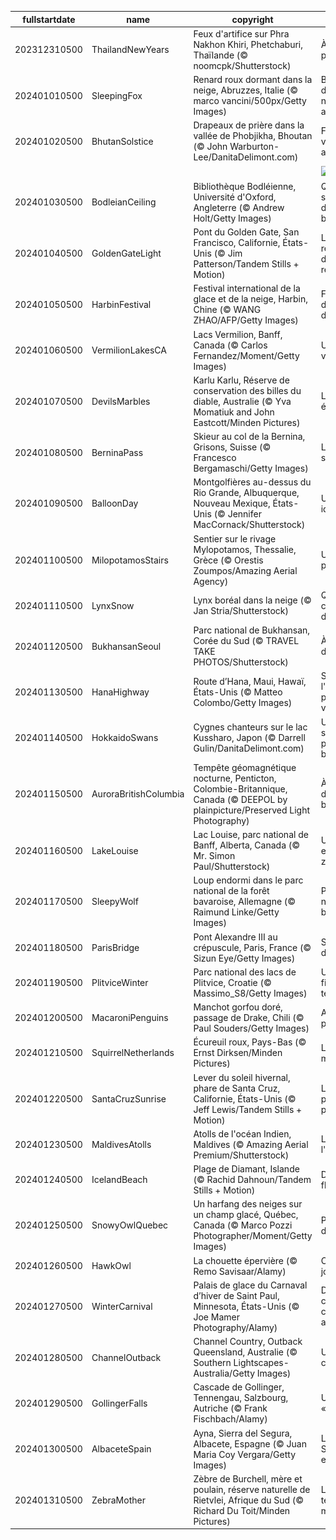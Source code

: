 |fullstartdate|name|copyright|title|image|
|--|--|--|--|--|
202312310500|ThailandNewYears|Feux d'artifice sur Phra Nakhon Khiri, Phetchaburi, Thaïlande (© noomcpk/Shutterstock)|À l’année prochaine!|![](/fr-CA/2024/01/202312310500ThailandNewYears.jpg)|
202401010500|SleepingFox|Renard roux dormant dans la neige, Abruzzes, Italie (© marco vancini/500px/Getty Images)|Bienvenue dans la nouvelle année!|![](/fr-CA/2024/01/202401010500SleepingFox.jpg)|
202401020500|BhutanSolstice|Drapeaux de prière dans la vallée de Phobjikha, Bhoutan (© John Warburton-Lee/DanitaDelimont.com)|Fabriquez votre propre arc-en-ciel!|![](/fr-CA/2024/01/202401020500BhutanSolstice.jpg)|
||||![](/fr-CA/2024/01/.jpg)|
202401030500|BodleianCeiling|Bibliothèque Bodléienne, Université d'Oxford, Angleterre (© Andrew Holt/Getty Images)|Qui a laissé son héritage dans cette bibliothèque?|![](/fr-CA/2024/01/202401030500BodleianCeiling.jpg)|
202401040500|GoldenGateLight|Pont du Golden Gate, San Francisco, Californie, États-Unis (© Jim Patterson/Tandem Stills + Motion)|Là où les rêves deviennent réalité!|![](/fr-CA/2024/01/202401040500GoldenGateLight.jpg)|
202401050500|HarbinFestival|Festival international de la glace et de la neige, Harbin, Chine (© WANG ZHAO/AFP/Getty Images)|Féerie glacée dans l'Empire du Milieu|![](/fr-CA/2024/01/202401050500HarbinFestival.jpg)|
202401060500|VermilionLakesCA|Lacs Vermilion, Banff, Canada (© Carlos Fernandez/Moment/Getty Images)|Un paysage venu d’ailleurs|![](/fr-CA/2024/01/202401060500VermilionLakesCA.jpg)|
202401070500|DevilsMarbles|Karlu Karlu, Réserve de conservation des billes du diable, Australie (© Yva Momatiuk and John Eastcott/Minden Pictures)|La nature en équilibre|![](/fr-CA/2024/01/202401070500DevilsMarbles.jpg)|
202401080500|BerninaPass|Skieur au col de la Bernina, Grisons, Suisse (© Francesco Bergamaschi/Getty Images)|Les joies du ski!|![](/fr-CA/2024/01/202401080500BerninaPass.jpg)|
202401090500|BalloonDay|Montgolfières au-dessus du Rio Grande, Albuquerque, Nouveau Mexique, États-Unis (© Jennifer MacCornack/Shutterstock)|Un paysage idyllique!|![](/fr-CA/2024/01/202401090500BalloonDay.jpg)|
202401100500|MilopotamosStairs|Sentier sur le rivage  Mylopotamos, Thessalie, Grèce (© Orestis Zoumpos/Amazing Aerial Agency)|Une petite promenade?|![](/fr-CA/2024/01/202401100500MilopotamosStairs.jpg)|
202401110500|LynxSnow|Lynx boréal dans la neige (© Jan Stria/Shutterstock)|Quelle est cette créature des neiges?|![](/fr-CA/2024/01/202401110500LynxSnow.jpg)|
202401120500|BukhansanSeoul|Parc national de Bukhansan, Corée du Sud (© TRAVEL TAKE PHOTOS/Shutterstock)|À la conquête des sommets!|![](/fr-CA/2024/01/202401120500BukhansanSeoul.jpg)|
202401130500|HanaHighway|Route d’Hana, Maui, Hawaï, États-Unis (© Matteo Colombo/Getty Images)|Savourez l'instant et profitez de la vue!|![](/fr-CA/2024/01/202401130500HanaHighway.jpg)|
202401140500|HokkaidoSwans|Cygnes chanteurs sur le lac Kussharo, Japon (© Darrell Gulin/DanitaDelimont.com)|Une symphonie de plumes blanches|![](/fr-CA/2024/01/202401140500HokkaidoSwans.jpg)|
202401150500|AuroraBritishColumbia|Tempête géomagnétique nocturne, Penticton, Colombie-Britannique, Canada (© DEEPOL by plainpicture/Preserved Light Photography)|À la poursuite des aurores boréales|![](/fr-CA/2024/01/202401150500AuroraBritishColumbia.jpg)|
202401160500|LakeLouise|Lac Louise, parc national de Banff, Alberta, Canada (© Mr. Simon Paul/Shutterstock)|Une petite escapade zen?|![](/fr-CA/2024/01/202401160500LakeLouise.jpg)|
202401170500|SleepyWolf|Loup endormi dans le parc national de la forêt bavaroise, Allemagne (© Raimund Linke/Getty Images)|Promenons-nous dans les bois….|![](/fr-CA/2024/01/202401170500SleepyWolf.jpg)|
202401180500|ParisBridge|Pont Alexandre III au crépuscule, Paris, France (© Sizun Eye/Getty Images)|Sous le regard de Pégase|![](/fr-CA/2024/01/202401180500ParisBridge.jpg)|
202401190500|PlitviceWinter|Parc national des lacs de Plitvice, Croatie (© Massimo_S8/Getty Images)|Un paysage figé dans le temps|![](/fr-CA/2024/01/202401190500PlitviceWinter.jpg)|
202401200500|MacaroniPenguins|Manchot gorfou doré, passage de Drake, Chili (© Paul Souders/Getty Images)|Allez hop, on plonge!|![](/fr-CA/2024/01/202401200500MacaroniPenguins.jpg)|
202401210500|SquirrelNetherlands|Écureuil roux, Pays-Bas (© Ernst Dirksen/Minden Pictures)|L’instant mignon!|![](/fr-CA/2024/01/202401210500SquirrelNetherlands.jpg)|
202401220500|SantaCruzSunrise|Lever du soleil hivernal, phare de Santa Cruz, Californie, États-Unis (© Jeff Lewis/Tandem Stills + Motion)|L’heure dorée prisée des photographes|![](/fr-CA/2024/01/202401220500SantaCruzSunrise.jpg)|
202401230500|MaldivesAtolls|Atolls de l'océan Indien, Maldives (© Amazing Aerial Premium/Shutterstock)|L'œil de l'océan Indien|![](/fr-CA/2024/01/202401230500MaldivesAtolls.jpg)|
202401240500|IcelandBeach|Plage de Diamant, Islande (© Rachid Dahnoun/Tandem Stills + Motion)|Des diamants flottants!|![](/fr-CA/2024/01/202401240500IcelandBeach.jpg)|
202401250500|SnowyOwlQuebec|Un harfang des neiges sur un champ glacé, Québec, Canada (© Marco Pozzi Photographer/Moment/Getty Images)|Prêt pour le décollage?|![](/fr-CA/2024/01/202401250500SnowyOwlQuebec.jpg)|
202401260500|HawkOwl|La chouette épervière (© Remo Savisaar/Alamy)|Chouette, le jour se lève !|![](/fr-CA/2024/01/202401260500HawkOwl.jpg)|
202401270500|WinterCarnival|Palais de glace du Carnaval d’hiver de Saint Paul, Minnesota, États-Unis (© Joe Mamer Photography/Alamy)|Des grattes ciels pas comme les autres|![](/fr-CA/2024/01/202401270500WinterCarnival.jpg)|
202401280500|ChannelOutback|Channel Country, Outback Queensland, Australie (© Southern Lightscapes-Australia/Getty Images)|Une terre de contraste|![](/fr-CA/2024/01/202401280500ChannelOutback.jpg)|
202401290500|GollingerFalls|Cascade de Gollinger, Tennengau, Salzbourg, Autriche (© Frank Fischbach/Alamy)|Une cascade «mozartienne»|![](/fr-CA/2024/01/202401290500GollingerFalls.jpg)|
202401300500|AlbaceteSpain|Ayna, Sierra del Segura, Albacete, Espagne (© Juan Maria Coy Vergara/Getty Images)|La petite Suisse espagnole!|![](/fr-CA/2024/01/202401300500AlbaceteSpain.jpg)|
202401310500|ZebraMother|Zèbre de Burchell, mère et poulain, réserve naturelle de Rietvlei, Afrique du Sud (© Richard Du Toit/Minden Pictures)|La rayure, tendance mode!|![](/fr-CA/2024/01/202401310500ZebraMother.jpg)|

